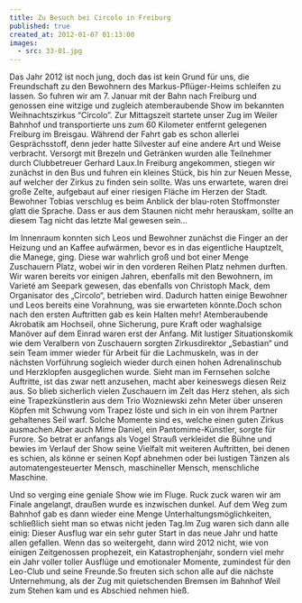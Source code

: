 ```yaml
---
title: Zu Besuch bei Circolo in Freiburg
published: true
created_at: 2012-01-07 01:13:00
images:
  - src: 33-01.jpg
---
```


Das Jahr 2012 ist noch jung, doch das ist kein Grund für uns, die Freundschaft zu den Bewohnern des Markus-Pflüger-Heims schleifen zu lassen. So fuhren wir am 7. Januar mit der Bahn nach Freiburg und genossen eine witzige und zugleich atemberaubende Show im bekannten Weihnachtszirkus “Circolo”.
Zur Mittagszeit startete unser Zug im Weiler Bahnhof und transportierte uns zum 60 Kilometer entfernt gelegenen Freiburg im Breisgau. Während der Fahrt gab es schon allerlei Gesprächsstoff, denn jeder hatte Silvester auf eine andere Art und Weise verbracht. Versorgt mit Brezeln und Getränken wurden alle Teilnehmer durch Clubbetreuer Gerhard Laux.In Freiburg angekommen, stiegen wir zunächst in den Bus und fuhren ein kleines Stück, bis hin zur Neuen Messe, auf welcher der Zirkus zu finden sein sollte. Was uns erwartete, waren drei große Zelte, aufgebaut auf einer riesigen Fläche im Herzen der Stadt. Bewohner Tobias verschlug es beim Anblick der blau-roten Stoffmonster glatt die Sprache. Dass er aus dem Staunen nicht mehr herauskam, sollte an diesem Tag nicht das letzte Mal gewesen sein…

Im Innenraum konnten sich Leos und Bewohner zunächst die Finger an der Heizung und an Kaffee aufwärmen, bevor es in das eigentliche Hauptzelt, die Manege, ging. Diese war wahrlich groß und bot einer Menge Zuschauern Platz, wobei wir in den vorderen Reihen Platz nehmen durften. Wir waren bereits vor einigen Jahren, ebenfalls mit den Bewohnern, im Varieté am Seepark gewesen, das ebenfalls von Christoph Mack, dem Organisator des „Circolo“, betrieben wird. Dadurch hatten einige Bewohner und Leos bereits eine Vorahnung, was sie erwarteten könnte.Doch schon nach den ersten Auftritten gab es kein Halten mehr! Atemberaubende Akrobatik am Hochseil, ohne Sicherung, pure Kraft oder waghalsige Manöver auf dem Einrad waren erst der Anfang. Mit lustiger Situationskomik wie dem Veralbern von Zuschauern sorgten Zirkusdirektor „Sebastian“ und sein Team immer wieder für Arbeit für die Lachmuskeln, was in der nächsten Vorführung sogleich wieder durch einen hohen Adrenalinschub und Herzklopfen ausgeglichen wurde. Sieht man im Fernsehen solche Auftritte, ist das zwar nett anzusehen, macht aber keineswegs diesen Reiz aus. So blieb sicherlich vielen Zuschauern im Zelt das Herz stehen, als sich eine Trapezkünstlerin aus dem Trio Wozniewski zehn Meter über unseren Köpfen mit Schwung vom Trapez löste und sich in ein von ihrem Partner gehaltenes Seil warf. Solche Momente sind es, welche einen guten Zirkus ausmachen.Aber auch Mime Daniel, ein Pantomime-Künstler, sorgte für Furore. So betrat er anfangs als Vogel Strauß verkleidet die Bühne und bewies im Verlauf der Show seine Vielfalt mit weiteren Auftritten, bei denen es schien, als könne er seinen Kopf abnehmen oder bei lustigen Tänzen als automatengesteuerter Mensch, maschineller Mensch, menschliche Maschine.

Und so verging eine geniale Show wie im Fluge. Ruck zuck waren wir am Finale angelangt, draußen wurde es inzwischen dunkel. Auf dem Weg zum Bahnhof gab es dann wieder eine Menge Unterhaltungsmöglichkeiten, schließlich sieht man so etwas nicht jeden Tag.Im Zug waren sich dann alle einig: Dieser Ausflug war ein sehr guter Start in das neue Jahr und hatte allen gefallen. Wenn das so weitergeht, dann wird 2012 nicht, wie von einigen Zeitgenossen prophezeit, ein Katastrophenjahr, sondern viel mehr ein Jahr voller toller Ausflüge und emotionaler Momente, zumindest für den Leo-Club und seine Freunde.So freuten sich schon alle auf die nächste Unternehmung, als der Zug mit quietschenden Bremsen im Bahnhof Weil zum Stehen kam und es Abschied nehmen hieß.
